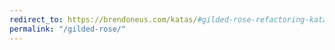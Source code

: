 ```yaml
---
redirect_to: https://brendoneus.com/katas/#gilded-rose-refactoring-kata
permalink: "/gilded-rose/"
---
```

